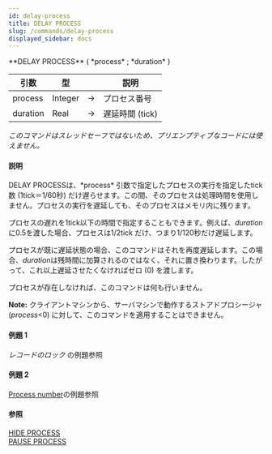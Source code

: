 ```yaml
---
id: delay-process
title: DELAY PROCESS
slug: /commands/delay-process
displayed_sidebar: docs
---
```


<!--REF #_command_.DELAY PROCESS.Syntax-->**DELAY PROCESS** ( *process* ; *duration* )<!-- END REF-->
<!--REF #_command_.DELAY PROCESS.Params-->
| 引数 | 型 |  | 説明 |
| --- | --- | --- | --- |
| process | Integer | &#8594;  | プロセス番号 |
| duration | Real | &#8594;  | 遅延時間 (tick) |

<!-- END REF-->

*このコマンドはスレッドセーフではないため、プリエンプティブなコードには使えません。*


#### 説明 

<!--REF #_command_.DELAY PROCESS.Summary-->DELAY PROCESSは、*process* 引数で指定したプロセスの実行を指定したtick数 (1tick＝1/60秒) だけ遅らせます。<!-- END REF-->この間、そのプロセスは処理時間を使用しません。プロセスの実行を遅延しても、そのプロセスはメモリ内に残ります。

プロセスの遅れを1tick以下の時間で指定することもできます。例えば、*duration* に0.5を渡した場合、プロセスは1/2tick だけ、つまり1/120秒だけ遅延します。

プロセスが既に遅延状態の場合、このコマンドはそれを再度遅延します。この場合、*duration*は残時間に加算されるのではなく、それに置き換わります。したがって、これ以上遅延させたくなければゼロ (0) を渡します。

プロセスが存在しなければ、このコマンドは何も行いません。

**Note:** クライアントマシンから、サーバマシンで動作するストアドプロシージャ (*process*<0) に対して、このコマンドを適用することはできません。

#### 例題 1 

*レコードのロック* の例題参照  

#### 例題 2 

[Process number](process-number.md "Process number")の例題参照

#### 参照 

[HIDE PROCESS](hide-process.md)  
[PAUSE PROCESS](pause-process.md)  